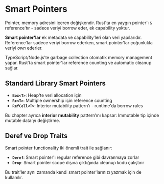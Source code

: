 # Smart Pointers

Pointer, memory adresini içeren değişkendir. Rust'ta en yaygın pointer'ı `&` reference'tır - sadece veriyi borrow eder, ek capability yoktur.

**Smart pointer'lar** ek metadata ve capability'leri olan veri yapılarıdır. Reference'lar sadece veriyi borrow ederken, smart pointer'lar çoğunlukla veriyi _own_ ederler.

TypeScript/Node.js'te garbage collection otomatik memory management yapar. Rust'ta smart pointer'lar reference counting ve automatic cleanup sağlar.

## Standard Library Smart Pointers

- **`Box<T>`**: Heap'te veri allocation için
- **`Rc<T>`**: Multiple ownership için reference counting  
- **`RefCell<T>`**: Interior mutability pattern'ı - runtime'da borrow rules

Bu chapter ayrıca **interior mutability** pattern'ını kapsar: Immutable tip içinde mutable data'yı değiştirme.

## Deref ve Drop Traits

Smart pointer functionality iki önemli trait ile sağlanır:

- **`Deref`**: Smart pointer'ı regular reference gibi davranmaya zorlar
- **`Drop`**: Smart pointer scope dışına çıktığında cleanup kodu çalıştırır

Bu trait'ler aynı zamanda kendi smart pointer'larınızı yazmak için de kullanılır.
